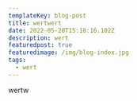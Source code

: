```yaml
---
templateKey: blog-post
title: wertwert
date: 2022-05-28T15:18:16.102Z
description: wert
featuredpost: true
featuredimage: /img/blog-index.jpg
tags:
  - wert
---
```

wertw
